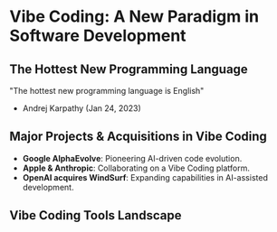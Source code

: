 # Vibe Coding: A New Paradigm in Software Development

## The Hottest New Programming Language
"The hottest new programming language is English"
- Andrej Karpathy (Jan 24, 2023)

## Major Projects & Acquisitions in Vibe Coding
- **Google AlphaEvolve**: Pioneering AI-driven code evolution.
- **Apple & Anthropic**: Collaborating on a Vibe Coding platform.
- **OpenAI acquires WindSurf**: Expanding capabilities in AI-assisted development.

## Vibe Coding Tools Landscape

